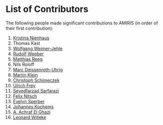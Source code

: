 # List of Contributors

The following people made significant contributions to AMIRIS (in order of their first contribution):

1. [Kristina Nienhaus](https://orcid.org/0000-0003-4180-6767)
1. Thomas Kast
1. [Wolfgang Weimer-Jehle](https://orcid.org/0000-0002-2945-7288)
1. [Rudolf Weeber](https://orcid.org/0000-0003-1128-2093)
1. [Matthias Reeg](https://orcid.org/0000-0001-8247-6499)
1. Nils Roloff
1. [Marc Deissenroth-Uhrig](https://orcid.org/0000-0002-9103-418X)
1. [Martin Klein](https://orcid.org/0000-0001-7283-4707)
1. [Christoph Schimeczek](https://orcid.org/0000-0002-0791-9365)
1. [Ulrich Frey](https://orcid.org/0000-0002-9803-1336)
1. [Seyedfarzad Sarfarazi](https://orcid.org/0000-0003-0532-5907)
1. [Felix Nitsch](https://orcid.org/0000-0002-9824-3371)
1. [Evelyn Sperber](https://orcid.org/0000-0001-9093-5042)
1. [Johannes Kochems](https://orcid.org/0000-0002-3461-3679)
1. [A. Achraf El Ghazi](https://orcid.org/0000-0001-5064-9148)
1. [Leonard Willeke](https://orcid.org/0009-0004-4859-2452)
